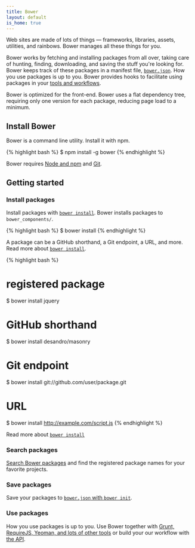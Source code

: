 ```yaml
---
title: Bower
layout: default
is_home: true
---
```


<p class="lead">Web sites are made of lots of things &mdash; frameworks, libraries, assets, utilities, and rainbows. Bower manages all these things for you.</p>

Bower works by fetching and installing packages from all over, taking care of hunting, finding, downloading, and saving the stuff you're looking for. Bower keeps track of these packages in a manifest file, [`bower.json`](/docs/creating-packages/#bowerjson). How you use packages is up to you. Bower provides hooks to facilitate using packages in your [tools and workflows](/docs/tools).

Bower is optimized for the front-end. Bower uses a flat dependency tree, requiring only one version for each package, reducing page load to a minimum.

## Install Bower

Bower is a command line utility. Install it with npm.

{% highlight bash %}
$ npm install -g bower
{% endhighlight %}

Bower requires [Node and npm](http://nodejs.org/) and [Git](http://git-scm.org).

## Getting started

### Install packages

Install packages with [`bower install`](/docs/api#install). Bower installs packages to `bower_components/`.

{% highlight bash %}
$ bower install <package>
{% endhighlight %}

A package can be a GitHub shorthand, a Git endpoint, a URL, and more. Read more about [`bower install`](/docs/api/#install).

{% highlight bash %}
# registered package
$ bower install jquery
# GitHub shorthand
$ bower install desandro/masonry
# Git endpoint
$ bower install git://github.com/user/package.git
# URL
$ bower install http://example.com/script.js
{% endhighlight %}

Read more about [`bower install`](/docs/api/#install)

### Search packages

[Search Bower packages](http://bower.io/search) and find the registered package names for your favorite projects.

### Save packages

Save your packages to [`bower.json` with `bower init`](/docs/creating-packages/#bowerjson).

### Use packages

How you use packages is up to you. Use Bower together with [Grunt, RequireJS, Yeoman, and lots of other tools](/docs/tools/) or build your our workflow with [the API](/docs/api/).
